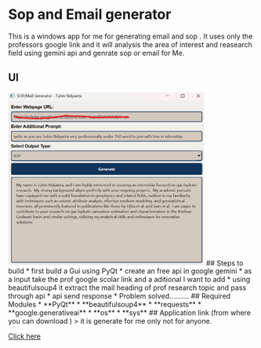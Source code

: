 # Sop and Email generator 
This is a windows app for me for generating email and sop . It uses only the professors google link and it will analysis the area of interest and reasearch field using gemini api and genrate sop or email for Me. 
 ## UI
<img src="https://github.com/tuhinbidyanta/sop-email-generator-/blob/main/ui.png" alt="Alt Text" width="400"/>
 ## Steps to build
 * first build a Gui using PyQt
 * create an free api in google gemini
 * as a input take the prof google scolar link and a aditional I want to add
 * using beautifulsoup4 it extract the mail heading of prof research topic and pass through api
 * api send response
 * Problem solved..........
 ## Required Modules
 * **PyQt**
 * **beautifulsoup4**
 * **requests**
 * **google.generativeai**
 * **os**
 * **sys**
 ## Application link (from where you can download )
 > it is generate for me only not for anyone.


[Click here](https://github.com/tuhinbidyanta/sop-email-generator-/tree/main/dist)
